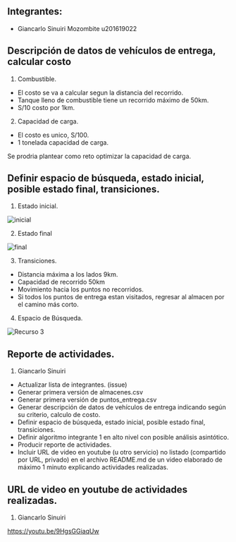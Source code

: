 ## Integrantes:

- Giancarlo Sinuiri Mozombite u201619022

## Descripción de datos de vehículos de entrega, calcular costo

1. Combustible.
  - El costo se va a calcular segun la distancia del recorrido.
  - Tanque lleno de combustible tiene un recorrido máximo de 50km.
  - S/10 costo por 1km.

2. Capacidad de carga.
  - El costo es unico, S/100.
  - 1 tonelada capacidad de carga.

   Se prodria plantear como reto optimizar la capacidad de carga.

## Definir espacio de búsqueda, estado inicial, posible estado final, transiciones.

1. Estado inicial.

![inicial](https://user-images.githubusercontent.com/71910095/135761979-a8ce2089-fb20-47ef-a88e-bc791dbe1fa1.PNG)

2. Estado final

![final](https://user-images.githubusercontent.com/71910095/135761999-fca6ae1b-0f02-4405-a441-7342623799d4.png)

3. Transiciones.

- Distancia máxima a los lados 9km.
- Capacidad de recorrido 50km
- Movimiento hacia los puntos no recorridos.
- Si todos los puntos de entrega estan visitados, regresar al almacen por el camino más corto.

4. Espacio de Búsqueda.

![Recurso 3](https://user-images.githubusercontent.com/71910095/135763317-dce967ed-37d8-4c5e-abf4-b5d7e6000f5b.png)

 ## Reporte de actividades.
 
 1. Giancarlo Sinuiri

- Actualizar lista de integrantes. (issue)
- Generar primera versión de almacenes.csv
- Generar primera versión de puntos_entrega.csv
- Generar descripción de datos de vehículos de entrega indicando según su criterio, calculo de costo.
- Definir espacio de búsqueda, estado inicial, posible estado final, transiciones.
- Definir algoritmo integrante 1 en alto nivel con posible análisis asintótico.
- Producir reporte de actividades.
- Incluir URL de video en youtube (u otro servicio) no listado (compartido por URL, privado) en el archivo README.md de un video elaborado de máximo 1 minuto explicando actividades realizadas.

## URL de video en youtube de actividades realizadas.

1. Giancarlo Sinuiri

https://youtu.be/9HgsGGiaqUw
